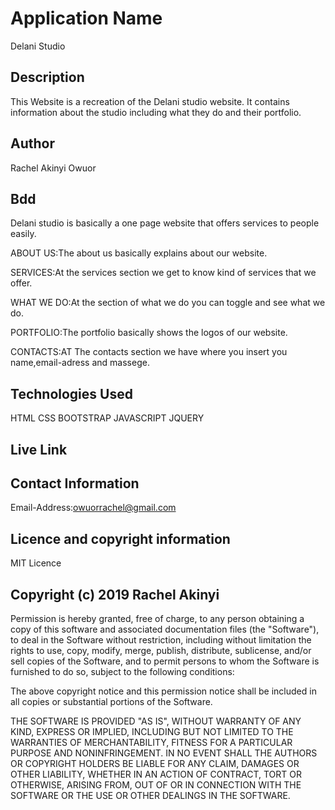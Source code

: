 # Application Name
Delani Studio
## Description
This Website is a recreation of the Delani studio website. It contains information about the studio including what they do and their portfolio.
## Author
Rachel Akinyi Owuor
## Bdd
Delani studio is basically a one page website that offers services to people easily.

ABOUT US:The about us basically explains about our website.

SERVICES:At the services section we get to know kind of services that we offer.

WHAT WE DO:At the section of what we do you can toggle and see what we do.

PORTFOLIO:The portfolio basically shows the logos of our website.

CONTACTS:AT The contacts section we have where you insert you name,email-adress and massege.
## Technologies Used
HTML
CSS
BOOTSTRAP
JAVASCRIPT
JQUERY
## Live Link

## Contact Information
Email-Address:owuorrachel@gmail.com
## Licence and copyright information
MIT Licence
## Copyright (c) 2019 Rachel Akinyi
Permission is hereby granted, free of charge, to any person obtaining a copy of this software and associated documentation files (the "Software"), to deal in the Software without restriction, including without limitation the rights to use, copy, modify, merge, publish, distribute, sublicense, and/or sell copies of the Software, and to permit persons to whom the Software is furnished to do so, subject to the following conditions:

The above copyright notice and this permission notice shall be included in all copies or substantial portions of the Software.

THE SOFTWARE IS PROVIDED "AS IS", WITHOUT WARRANTY OF ANY KIND, EXPRESS OR IMPLIED, INCLUDING BUT NOT LIMITED TO THE WARRANTIES OF MERCHANTABILITY, FITNESS FOR A PARTICULAR PURPOSE AND NONINFRINGEMENT. IN NO EVENT SHALL THE AUTHORS OR COPYRIGHT HOLDERS BE LIABLE FOR ANY CLAIM, DAMAGES OR OTHER LIABILITY, WHETHER IN AN ACTION OF CONTRACT, TORT OR OTHERWISE, ARISING FROM, OUT OF OR IN CONNECTION WITH THE SOFTWARE OR THE USE OR OTHER DEALINGS IN THE SOFTWARE.